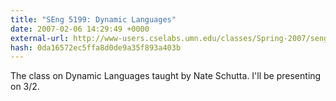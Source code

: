 ```yaml
---
title: "SEng 5199: Dynamic Languages"
date: 2007-02-06 14:29:49 +0000
external-url: http://www-users.cselabs.umn.edu/classes/Spring-2007/seng5199/
hash: 0da16572ec5ffa8d0de9a35f893a403b
---
```


The class on Dynamic Languages taught by Nate Schutta. I'll be presenting on 3/2.
